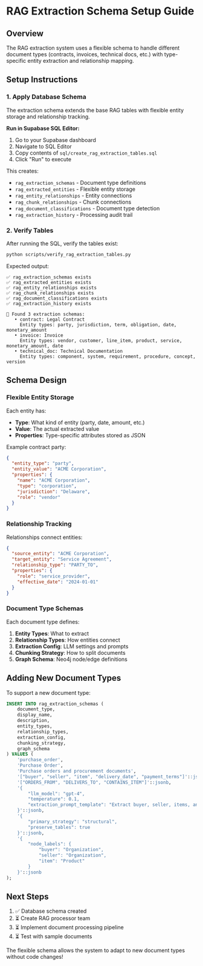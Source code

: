# RAG Extraction Schema Setup Guide

## Overview

The RAG extraction system uses a flexible schema to handle different document types (contracts, invoices, technical docs, etc.) with type-specific entity extraction and relationship mapping.

## Setup Instructions

### 1. Apply Database Schema

The extraction schema extends the base RAG tables with flexible entity storage and relationship tracking.

**Run in Supabase SQL Editor:**
1. Go to your Supabase dashboard
2. Navigate to SQL Editor
3. Copy contents of `sql/create_rag_extraction_tables.sql`
4. Click "Run" to execute

This creates:
- `rag_extraction_schemas` - Document type definitions
- `rag_extracted_entities` - Flexible entity storage
- `rag_entity_relationships` - Entity connections
- `rag_chunk_relationships` - Chunk connections
- `rag_document_classifications` - Document type detection
- `rag_extraction_history` - Processing audit trail

### 2. Verify Tables

After running the SQL, verify the tables exist:

```bash
python scripts/verify_rag_extraction_tables.py
```

Expected output:
```
✅ rag_extraction_schemas exists
✅ rag_extracted_entities exists
✅ rag_entity_relationships exists
✅ rag_chunk_relationships exists
✅ rag_document_classifications exists
✅ rag_extraction_history exists

📄 Found 3 extraction schemas:
   • contract: Legal Contract
     Entity types: party, jurisdiction, term, obligation, date, monetary_amount
   • invoice: Invoice
     Entity types: vendor, customer, line_item, product, service, monetary_amount, date
   • technical_doc: Technical Documentation
     Entity types: component, system, requirement, procedure, concept, version
```

## Schema Design

### Flexible Entity Storage

Each entity has:
- **Type**: What kind of entity (party, date, amount, etc.)
- **Value**: The actual extracted value
- **Properties**: Type-specific attributes stored as JSON

Example contract party:
```json
{
  "entity_type": "party",
  "entity_value": "ACME Corporation",
  "properties": {
    "name": "ACME Corporation",
    "type": "corporation",
    "jurisdiction": "Delaware",
    "role": "vendor"
  }
}
```

### Relationship Tracking

Relationships connect entities:
```json
{
  "source_entity": "ACME Corporation",
  "target_entity": "Service Agreement",
  "relationship_type": "PARTY_TO",
  "properties": {
    "role": "service_provider",
    "effective_date": "2024-01-01"
  }
}
```

### Document Type Schemas

Each document type defines:
1. **Entity Types**: What to extract
2. **Relationship Types**: How entities connect
3. **Extraction Config**: LLM settings and prompts
4. **Chunking Strategy**: How to split documents
5. **Graph Schema**: Neo4j node/edge definitions

## Adding New Document Types

To support a new document type:

```sql
INSERT INTO rag_extraction_schemas (
    document_type,
    display_name,
    description,
    entity_types,
    relationship_types,
    extraction_config,
    chunking_strategy,
    graph_schema
) VALUES (
    'purchase_order',
    'Purchase Order',
    'Purchase orders and procurement documents',
    '["buyer", "seller", "item", "delivery_date", "payment_terms"]'::jsonb,
    '["ORDERS_FROM", "DELIVERS_TO", "CONTAINS_ITEM"]'::jsonb,
    '{
        "llm_model": "gpt-4",
        "temperature": 0.1,
        "extraction_prompt_template": "Extract buyer, seller, items, and terms..."
    }'::jsonb,
    '{
        "primary_strategy": "structural",
        "preserve_tables": true
    }'::jsonb,
    '{
        "node_labels": {
            "buyer": "Organization",
            "seller": "Organization",
            "item": "Product"
        }
    }'::jsonb
);
```

## Next Steps

1. ✅ Database schema created
2. ⏳ Create RAG processor team
3. ⏳ Implement document processing pipeline
4. ⏳ Test with sample documents

The flexible schema allows the system to adapt to new document types without code changes!

